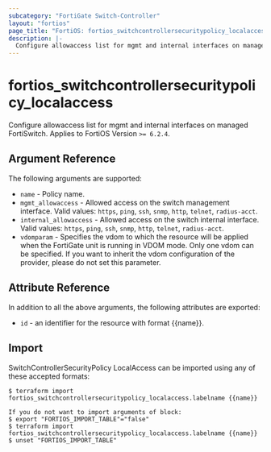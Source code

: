 ```yaml
---
subcategory: "FortiGate Switch-Controller"
layout: "fortios"
page_title: "FortiOS: fortios_switchcontrollersecuritypolicy_localaccess"
description: |-
  Configure allowaccess list for mgmt and internal interfaces on managed FortiSwitch.
---
```


# fortios_switchcontrollersecuritypolicy_localaccess
Configure allowaccess list for mgmt and internal interfaces on managed FortiSwitch. Applies to FortiOS Version `>= 6.2.4`.

## Argument Reference

The following arguments are supported:

* `name` - Policy name.
* `mgmt_allowaccess` - Allowed access on the switch management interface. Valid values: `https`, `ping`, `ssh`, `snmp`, `http`, `telnet`, `radius-acct`.
* `internal_allowaccess` - Allowed access on the switch internal interface. Valid values: `https`, `ping`, `ssh`, `snmp`, `http`, `telnet`, `radius-acct`.
* `vdomparam` - Specifies the vdom to which the resource will be applied when the FortiGate unit is running in VDOM mode. Only one vdom can be specified. If you want to inherit the vdom configuration of the provider, please do not set this parameter.


## Attribute Reference

In addition to all the above arguments, the following attributes are exported:
* `id` - an identifier for the resource with format {{name}}.

## Import

SwitchControllerSecurityPolicy LocalAccess can be imported using any of these accepted formats:
```
$ terraform import fortios_switchcontrollersecuritypolicy_localaccess.labelname {{name}}

If you do not want to import arguments of block:
$ export "FORTIOS_IMPORT_TABLE"="false"
$ terraform import fortios_switchcontrollersecuritypolicy_localaccess.labelname {{name}}
$ unset "FORTIOS_IMPORT_TABLE"
```
